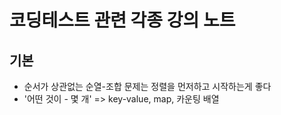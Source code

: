 # 코딩테스트 관련 각종 강의 노트

## 기본

- 순서가 상관없는 순열-조합 문제는 정렬을 먼저하고 시작하는게 좋다
- '어떤 것이 - 몇 개' => key-value, map, 카운팅 배열
